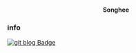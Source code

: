 <h4 align="center">Songhee</h4>


### info
[![git blog Badge](http://img.shields.io/badge/Git%20blog-black?style=flat-square&logo=blogger&logoColor=white)](https://songhees.github.io/)
